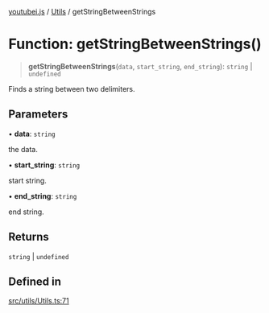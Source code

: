 [youtubei.js](../../../README.md) / [Utils](../README.md) / getStringBetweenStrings

# Function: getStringBetweenStrings()

> **getStringBetweenStrings**(`data`, `start_string`, `end_string`): `string` \| `undefined`

Finds a string between two delimiters.

## Parameters

• **data**: `string`

the data.

• **start\_string**: `string`

start string.

• **end\_string**: `string`

end string.

## Returns

`string` \| `undefined`

## Defined in

[src/utils/Utils.ts:71](https://github.com/LuanRT/YouTube.js/blob/305a398158a6cac82e6ef288fed4bf1661c89d52/src/utils/Utils.ts#L71)
